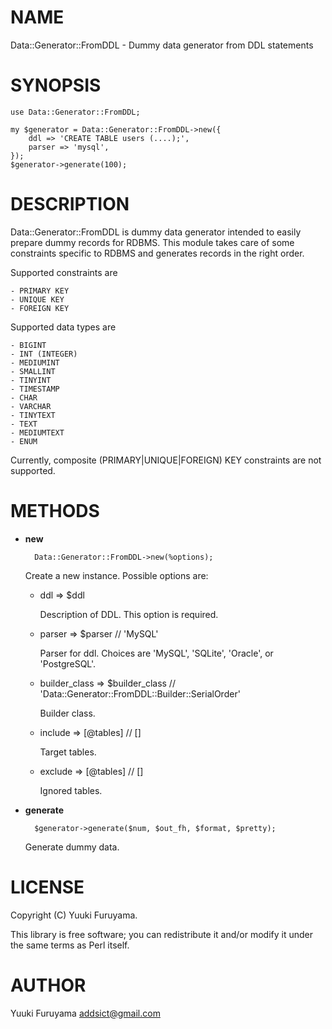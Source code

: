 # NAME

Data::Generator::FromDDL - Dummy data generator from DDL statements

# SYNOPSIS

    use Data::Generator::FromDDL;

    my $generator = Data::Generator::FromDDL->new({
        ddl => 'CREATE TABLE users (....);',
        parser => 'mysql',
    });
    $generator->generate(100);

# DESCRIPTION

Data::Generator::FromDDL is dummy data generator intended to easily prepare dummy records for RDBMS.
This module takes care of some constraints specific to RDBMS and generates records in the right order.

Supported constraints are

    - PRIMARY KEY
    - UNIQUE KEY
    - FOREIGN KEY

Supported data types are

    - BIGINT
    - INT (INTEGER)
    - MEDIUMINT
    - SMALLINT
    - TINYINT
    - TIMESTAMP
    - CHAR
    - VARCHAR
    - TINYTEXT
    - TEXT
    - MEDIUMTEXT
    - ENUM

Currently, composite (PRIMARY|UNIQUE|FOREIGN) KEY constraints are not supported.

# METHODS

- **new**

        Data::Generator::FromDDL->new(%options);

    Create a new instance.
    Possible options are:

    - ddl => $ddl

        Description of DDL. This option is required.

    - parser => $parser // 'MySQL'

        Parser for ddl. Choices are 'MySQL', 'SQLite', 'Oracle', or 'PostgreSQL'.

    - builder\_class => $builder\_class // 'Data::Generator::FromDDL::Builder::SerialOrder'

        Builder class.

    - include => \[@tables\] // \[\]

        Target tables.

    - exclude => \[@tables\] // \[\]

        Ignored tables.

- **generate**

        $generator->generate($num, $out_fh, $format, $pretty);

    Generate dummy data.

# LICENSE

Copyright (C) Yuuki Furuyama.

This library is free software; you can redistribute it and/or modify
it under the same terms as Perl itself.

# AUTHOR

Yuuki Furuyama <addsict@gmail.com>
